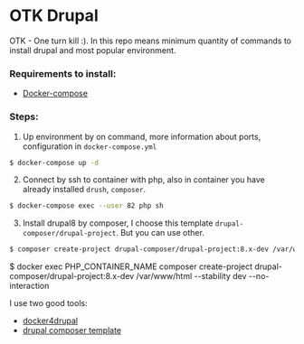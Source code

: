 # OTK Drupal

OTK - One turn kill :). In this repo means minimum quantity of commands to install drupal and most popular environment.

### Requirements to install:
* [Docker-compose](https://docs.docker.com/compose/install) 

### Steps:

1. Up environment by on command, more information about ports, configuration in `docker-compose.yml`

```sh
$ docker-compose up -d
```

2. Connect by ssh to container with php, also in container you have already installed `drush`, `composer`.

```sh
$ docker-compose exec --user 82 php sh
```

3. Install drupal8 by composer, I choose this template `drupal-composer/drupal-project`. But you can use other.

```sh
$ composer create-project drupal-composer/drupal-project:8.x-dev /var/www/html --stability dev --no-interaction
```

$ docker exec PHP_CONTAINER_NAME composer create-project drupal-composer/drupal-project:8.x-dev /var/www/html --stability dev --no-interaction


I use two good tools:
* [docker4drupal](https://github.com/Wodby/docker4drupal)
* [drupal composer template](https://github.com/drupal-composer/drupal-project)